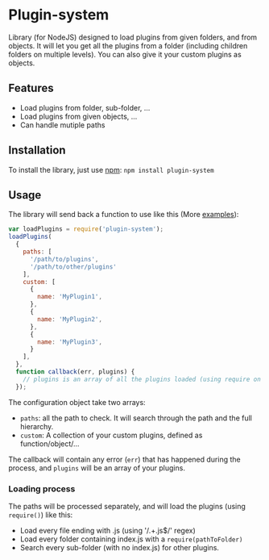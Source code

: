 # Plugin-system
Library (for NodeJS) designed to load plugins from given folders, and from objects. It will let you get all the plugins from a folder (including children folders on multiple levels). You can also give it your custom plugins as objects.

## Features
- Load plugins from folder, sub-folder, ...
- Load plugins from given objects, ...
- Can handle mutiple paths

## Installation
To install the library, just use [npm](https://fr.wikipedia.org/wiki/Npm_%28logiciel%29):
`
npm install plugin-system
`

## Usage
The library will send back a function to use like this (More [examples](https://github.com/Normegil/multi-configure/tree/develop/examples)):
```javascript
var loadPlugins = require('plugin-system');
loadPlugins(
  {
    paths: [
      '/path/to/plugins',
      '/path/to/other/plugins'
    ],
    custom: [
      {
        name: 'MyPlugin1',
      },
      {
        name: 'MyPlugin2',
      },
      {
        name: 'MyPlugin3',
      }
    ],
  },
  function callback(err, plugins) {
    // plugins is an array of all the plugins loaded (using require on file/folders & merge with the custom plugins given)
  });
```
The configuration object take two arrays:

- `paths`: all the path to check. It will search through the path and the full hierarchy.
- `custom`: A collection of your custom plugins, defined as function/object/...

The callback will contain any error (`err`) that has happened during the process, and `plugins` will be an array of your plugins.

### Loading process
The paths will be processed separately, and will load the plugins (using `require()`) like this:

- Load every file ending with .js (using '/.+\.js$/' regex)
- Load every folder containing index.js with a `require(pathToFolder)`
- Search every sub-folder (with no index.js) for other plugins.
